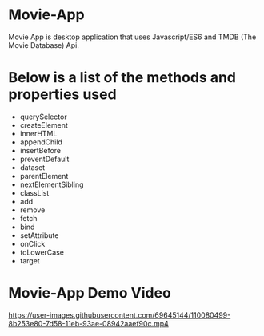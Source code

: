 # Movie-App
Movie App is desktop application that uses Javascript/ES6 and TMDB (The Movie Database) Api.

# Below is a list of the methods and properties used

* querySelector
* createElement
* innerHTML
* appendChild
* insertBefore
* preventDefault
* dataset
* parentElement
* nextElementSibling
* classList
 * add
 * remove
* fetch
* bind
* setAttribute
* onClick
* toLowerCase
* target

# Movie-App Demo Video
https://user-images.githubusercontent.com/69645144/110080499-8b253e80-7d58-11eb-93ae-08942aaef90c.mp4
